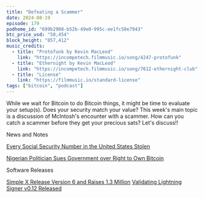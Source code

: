 ```yaml
---
title: "Defeating a Scammer"
date: 2024-08-19
episode: 179
podhome_id: "699b2908-b52b-49e0-995c-ee1fc50e7943"
btc_price_usd: "58,454"
block_height: "857,412"
music_credits:
  - title: "Protofunk by Kevin MacLeod"
    link: "https://incompetech.filmmusic.io/song/4247-protofunk"
  - title: "Ethernight by Kevin MacLeod"
    link: "https://incompetech.filmmusic.io/song/7612-ethernight-club"
  - title: "License"
    link: "https://filmmusic.io/standard-license"
tags: ["bitcoin", "podcast"]
---
```


While we wait for Bitcoin to do Bitcoin things, it might be time to evaluate your setup(s). Does your security match your value? This week's main topic is a discussion of McIntosh's encounter with a scammer. How can you catch a scammer before they get your precious sats? Let's discuss!!

News and Notes

[Every Social Security Number in the United States Stolen](https://www.nobsbitcoin.com/up-to-2-9-billion-records-stolen-in-a-hack-of-a-us-background-check-company/)

[Nigerian Politician Sues Government over Right to Own Bitcoin](https://www.nobsbitcoin.com/nigerian-bitcoiner-sues-government-for-the-right-to-own-acquire-and-trade-bitcoin/)

Software Releases

[Simple X Release Version 6 and Raises 1.3 Million](https://www.nobsbitcoin.com/simplex-chat-v6-0/)
[Validating Lightning Signer v0.12 Released](https://www.nobsbitcoin.com/validating-lightning-signer-v0-12/)

